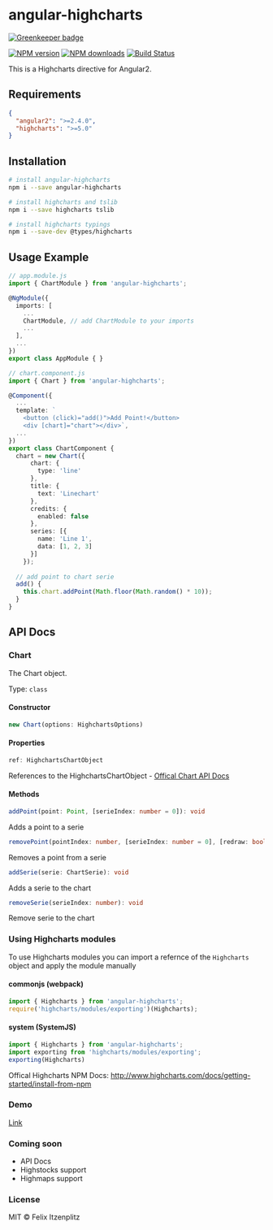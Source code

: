 # angular-highcharts

[![Greenkeeper badge](https://badges.greenkeeper.io/cebor/angular-highcharts.svg)](https://greenkeeper.io/)

[![NPM version][npm-image]][npm-url]
[![NPM downloads][downloads-image]][downloads-url]
[![Build Status][build-image]][build-url]

This is a Highcharts directive for Angular2.

## Requirements
```json
{
  "angular2": ">=2.4.0",
  "highcharts": ">=5.0"
}
```

## Installation
```bash
# install angular-highcharts
npm i --save angular-highcharts

# install highcharts and tslib
npm i --save highcharts tslib

# install highcharts typings
npm i --save-dev @types/highcharts
```

## Usage Example
```typescript
// app.module.js
import { ChartModule } from 'angular-highcharts';

@NgModule({
  imports: [
    ...
    ChartModule, // add ChartModule to your imports
    ...
  ],
  ...
})
export class AppModule { }
```

```typescript
// chart.component.js
import { Chart } from 'angular-highcharts';

@Component({
  ...
  template: `
    <button (click)="add()">Add Point!</button>
    <div [chart]="chart"></div>`,
  ...
})
export class ChartComponent {
  chart = new Chart({
      chart: {
        type: 'line'
      },
      title: {
        text: 'Linechart'
      },
      credits: {
        enabled: false
      },
      series: [{
        name: 'Line 1',
        data: [1, 2, 3]
      }]
    });
  
  // add point to chart serie
  add() {
    this.chart.addPoint(Math.floor(Math.random() * 10));
  }
}
```

## API Docs

### Chart

The Chart object.

Type: `class`

#### Constructor
```typescript
new Chart(options: HighchartsOptions)
```

#### Properties
```typescript
ref: HighchartsChartObject
```
References to the HighchartsChartObject - [Offical Chart API Docs](http://api.highcharts.com/highcharts#Chart)

#### Methods
```typescript
addPoint(point: Point, [serieIndex: number = 0]): void
```
Adds a point to a serie

```typescript
removePoint(pointIndex: number, [serieIndex: number = 0], [redraw: boolean = true], [shift: boolean = false]): void
```
Removes a point from a serie

```typescript
addSerie(serie: ChartSerie): void
```
Adds a serie to the chart

```typescript
removeSerie(serieIndex: number): void
```
Remove serie to the chart

### Using Highcharts modules
To use Highcharts modules you can import a refernce of the `Highcharts` object and apply the module manually

#### commonjs (webpack)
```typescript
import { Highcharts } from 'angular-highcharts';
require('highcharts/modules/exporting')(Highcharts);
```

#### system (SystemJS)
```typescript
import { Highcharts } from 'angular-highcharts';
import exporting from 'highcharts/modules/exporting';
exporting(Highcharts)
```

Offical Highcharts NPM Docs: http://www.highcharts.com/docs/getting-started/install-from-npm

### Demo
[Link](https://loggr.stkn.org/v2/chart)

### Coming soon
* API Docs
* Highstocks support
* Highmaps support

### License
MIT © Felix Itzenplitz

[npm-image]: https://img.shields.io/npm/v/angular-highcharts.svg
[npm-url]: https://npmjs.org/package/angular-highcharts
[downloads-image]: https://img.shields.io/npm/dt/angular-highcharts.svg
[downloads-url]: https://npmjs.org/package/angular-highcharts
[build-image]: https://travis-ci.org/cebor/angular-highcharts.svg?branch=master
[build-url]: https://travis-ci.org/cebor/angular-highcharts
